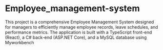 # Employee_management-system
This project is a comprehensive Employee Management System designed for managers to efficiently manage employee records, leave schedules, and performance metrics. The application is built with a TypeScript front-end (React), a C# back-end (ASP.NET Core), and a MySQL database using Myworkbench
